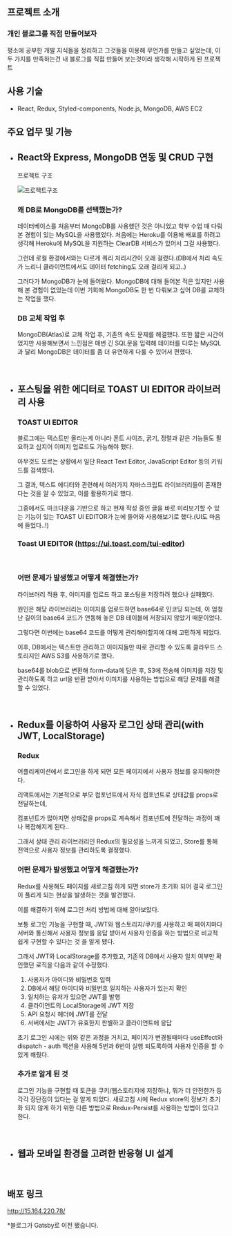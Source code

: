 ## 프로젝트 소개
### 개인 블로그를 직접 만들어보자

평소에 공부한 개발 지식들을 정리하고 그것들을 이용해 무언가를 만들고 싶었는데, 이 두 가지를 만족하는건 내 블로그를 직접 만들어 보는것이라 생각해 시작하게 된 프로젝트


## 사용 기술
* React, Redux, Styled-components, Node.js, MongoDB, AWS EC2

## 주요 업무 및 기능

* ## React와 Express, MongoDB 연동 및 CRUD 구현
    
    프로젝트 구조
    
    ![프로젝트구조](https://user-images.githubusercontent.com/76215166/167134762-4bd22dcf-1f70-46e3-b525-7503a2fa8fa9.jpg)
    
    ### 왜 DB로 MongoDB를 선택했는가?

    데이터베이스를 처음부터 MongoDB를 사용했던 것은 아니었고 학부 수업 때 다뤄본 경험이 있는 MySQL을 사용했었다. 
    처음에는 Heroku를 이용해 배포를 하려고 생각해 Heroku에 MySQL을 지원하는 ClearDB 서비스가 있어서 그걸 사용했다.
    
    그런데 로컬 환경에서와는 다르게 쿼리 처리시간이 오래 걸렸다.(DB에서 처리 속도가 느리니 클라이언트에서도 데이터 fetching도 오래 걸리게 되고..)

    그러다가 MongoDB가 눈에 들어왔다. MongoDB에 대해 들어본 적은 있지만 사용해 본 경험이 없었는데 
    이번 기회에 MongoDB도 한 번 다뤄보고 싶어 DB를 교체하는 작업을 했다.

    ### DB 교체 작업 후

    MongoDB(Atlas)로 교체 작업 후, 기존의 속도 문제를 해결했다. 또한 짧은 시간이었지만 사용해보면서 느낀점은 매번 긴 SQL문을 입력해 데이터를 다루는 MySQL과 달리 
    MongoDB은 데이터를 좀 더 유연하게 다룰 수 있어서 편했다.

<br>

* ## 포스팅을 위한 에디터로 TOAST UI EDITOR 라이브러리 사용

    ### TOAST UI EDITOR
 
    블로그에는 텍스트만 올리는게 아니라 폰트 사이즈, 굵기, 정렬과 같은 기능들도 필요하고 심지어 이미지 업로드도 가능해야 했다.  
  
    아무것도 모르는 상황에서 일단 React Text Editor, JavaScript Editor 등의 키워드를 검색했다.
  
    그 결과, 텍스트 에디터와 관련해서 여러가지 자바스크립트 라이브러리들이 존재한다는 것을 알 수 있었고, 이를 활용하기로 했다.
  
    그중에서도 마크다운을 기반으로 하고 현재 작성 중인 글을 바로 미리보기할 수 있는 기능이 있는 TOAST UI EDITOR가 눈에 들어와 사용해보기로 했다.(UI도 마음에 들었다..!)

    ### Toast UI EDITOR (https://ui.toast.com/tui-editor)

    <br>
  
    ### 어떤 문제가 발생했고 어떻게 해결했는가?

    라이브러리 적용 후, 이미지를 업로드 하고 포스팅을 저장하려 했으나 실패했다.

    원인은 해당 라이브러리는 이미지를 업로드하면 base64로 인코딩 되는데, 이 엄청난 길이의 base64 코드가 연동해 놓은 DB 테이블에 저장되지 않았기 때문이었다.

    그렇다면 이번에는 base64 코드를 어떻게 관리해야할지에 대해 고민하게 되었다.

    이후, DB에서는 텍스트만 관리하고 이미지들만 따로 관리할 수 있도록 클라우드 스토리지인 AWS S3를 사용하기로 했다.

    base64를 blob으로 변환해 form-data에 담은 후, S3에 전송해 이미지를 저장 및 관리하도록 하고 url을 반환 받아서 이미지를 사용하는 방법으로 해당 문제를 해결할 수 있었다.

<br>
  
*  ## Redux를 이용하여 사용자 로그인 상태 관리(with JWT, LocalStorage)


    ### Redux 

    어플리케이션에서 로그인을 하게 되면 모든 페이지에서 사용자 정보를 유지해야한다.
  
    리액트에서는 기본적으로 부모 컴포넌트에서 자식 컴포넌트로 상태값를 props로 전달하는데,
    
    컴포넌트가 많아지면 상태값을 props로 계속해서 컴포넌트에 전달하는 과정이 꽤나 복잡해지게 된다..

    그래서 상태 관리 라이브러리인 Redux의 필요성을 느끼게 되었고, Store를 통해 전역으로 사용자 정보를 관리하도록 결정했다.
  
  
    ### 어떤 문제가 발생했고 어떻게 해결했는가?

    Redux를 사용해도 페이지를 새로고침 하게 되면 store가 초기화 되어 결국 로그인이 풀리게 되는 현상을 발생하는 것을 발견했다.
    
    이를 해결하기 위해 로그인 처리 방법에 대해 알아보았다.
  
    보통 로그인 기능을 구현할 때, JWT와 웹스토리지/쿠키를 사용하고 매 페이지마다 서버와 통신해서 사용자 정보를 응답 받아서 사용자 인증을 하는 방법으로 비교적 쉽게 구현할 수 있다는 것     을 알게 됐다.
  
  
    그래서 JWT와 LocalStorage를 추가했고, 기존의 DB에서 사용자 일치 여부만 확인했던 로직을 다음과 같이 수정했다.
      1. 사용자가 아이디와 비밀번호 입력
      2. DB에서 해당 아이디와 비밀번호 일치하는 사용자가 있는지 확인
      3. 일치하는 유저가 있으면 JWT를 발행
      4. 클라이언트의 LocalStorage에 JWT 저장
      5. API 요청시 헤더에 JWT를 전달
      6. 서버에서는 JWT가 유효한지 판별하고 클라이언트에 응답
      
    초기 로그인 시에는 위와 같은 과정을 거치고, 페이지가 변경될때마다 useEffect와 dispatch - auth 액션을 사용해 5번과 6번이 실행 되도록하여 사용자 인증을 할 수 있게 해줬다.  
 
    ### 추가로 알게 된 것
    로그인 기능을 구현할 때 토큰을 쿠키/웹스토리지에 저장하냐, 뭐가 더 안전한가 등 각각 장단점이 있다는 걸 알게 되었다.
    새로고침 시에 Redux store의 정보가 초기화 되지 않게 하기 위한 다른 방법으로 Redux-Persist를 사용하는 방법이 있다고 한다. 
    
  <br>
  
* ## 웹과 모바일 환경을 고려한 반응형 UI 설계

  <br>
  
## 배포 링크
  
http://15.164.220.78/
  
  
  

  
  
  
  
  
  
  

  
  *블로그가 Gatsby로 이전 됐습니다.

